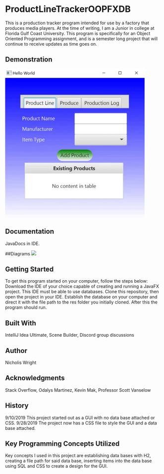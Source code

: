 # ProductLineTrackerOOPFXDB

This is a production tracker program intended for use by a factory that produces media players. At the time of writing, I am a Junior in college at Florida Gulf Coast University. This program is specifically for an Object Oriented Programming assignment, and is a semester long project that will continue to receive updates as time goes on.

## Demonstration
![](giphy.gif)

## Documentation
JavaDocs in IDE.

##Diagrams
![](capture.jpg)


## Getting Started
To get this program started on your computer, follow the steps below:
Download the IDE of your choice capable of creating and running a JavaFX project. This IDE must be able to use databases. Clone this repository, then open the project in your IDE. Establish the database on your computer and direct it with the file path to the res folder you initially cloned. After this the program should run.

## Built With
IntelliJ Idea Ultimate, 
Scene Builder, 
Discord group discussions

## Author
Nicholis Wright


## Acknowledgments
Stack Overflow, 
Odalys Martinez, 
Kevin Mak, 
Professor Scott Vanselow

## History
9/10/2019 This project started out as a GUI with no data base attached or CSS. 
9/28/2019 The project now has a CSS file to style the GUI and a data base attached.


## Key Programming Concepts Utilized
Key concepts I used in this project are establishing data bases with H2, creating a file path for said data base, inserting items into the data base using SQL and CSS to create a design for the GUI.
